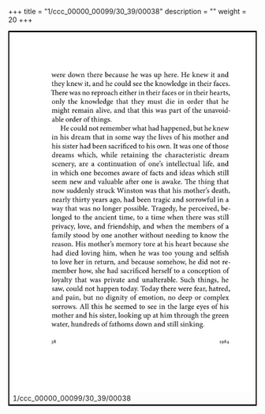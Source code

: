 +++
title = "1/ccc_00000_00099/30_39/00038"
description = ""
weight = 20
+++

<table style="border:2px solid black;max-width:800px;max-height:800px;" 
><tr><td>
<img class="center-fit-jpg"
src="/jpg_/out_jpg_1984__038.jpg">
1/ccc_00000_00099/30_39/00038
</img></td></tr></table>
